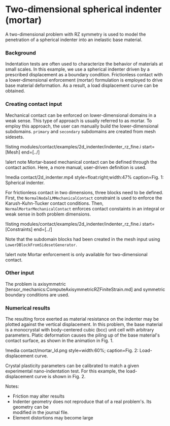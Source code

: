 # Two-dimensional spherical indenter (mortar)

A two-dimensional problem with RZ symmetry is used to model the penetration of a spherical
indenter into an inelastic base material.

### Background

Indentation tests are often used to characterize the behavior of materials at small scales. In this example, we use a spherical indenter driven by a prescribed displacement as a boundary condition. Frictionless contact with a lower-dimensional enforcement (mortar) formulation is employed to drive base material deformation. As a result, a load displacement curve can be obtained.

### Creating contact input

Mechanical contact can be enforced on lower-dimensional domains in a weak sense. This type of approach is usually referred to as mortar. To employ this approach, the user can manually build the lower-dimensional subdomains. `primary` and `secondary` subdomains are created from mesh sidesets. 

!listing modules/contact/examples/2d_indenter/indenter_rz_fine.i start=[Mesh] end=[../]

!alert note
Mortar-based mechanical contact can be defined through the contact action. Here, a more manual, user-driven definition is used.

!media contact/2d_indenter.mp4 style=float:right;width:47% caption=Fig. 1: Spherical indenter.

For frictionless contact in two dimensions, three blocks need to be defined. First, the `NormalNodalLMMechanicalContact` constraint is used to enforce the Karush-Kuhn-Tucker contact conditions. Then, `NormalMortarMechanicalContact` enforces contact constaints in an integral or weak sense in both problem dimensions.

!listing modules/contact/examples/2d_indenter/indenter_rz_fine.i start=[Constraints] end=[../]

Note that the subdomain blocks had been created in the mesh input using `LowerDBlockFromSidesetGenerator`.

!alert note
Mortar enforcement is only available for two-dimensional contact.

### Other input

The problem is axisymmetric [tensor_mechanics:ComputeAxisymmetricRZFiniteStrain.md] and symmetric boundary conditions are used. 

### Numerical results

The resulting force exerted as material resistance on the indenter may be plotted against the vertical displacement. In this problem, the base material is a monocrystal with body-centered cubic (bcc) unit cell with arbitrary parameters. Platic deformation causes the piling up of the base material's contact surface, as shown in the animation in Fig. 1.

!media contact/mortar_ld.png style=width:60%; caption=Fig. 2: Load-displacement curve.

Crystal plasticity parameters can be calibrated to match a given experimental nano-indentation test. For this example, the load-displacement curve is shown in Fig. 2.

Notes:

- Friction may alter results
- Indenter geometry does not reproduce that of a real problem's. Its geometry can be  
  modified in the journal file.
- Element distortions may become large
